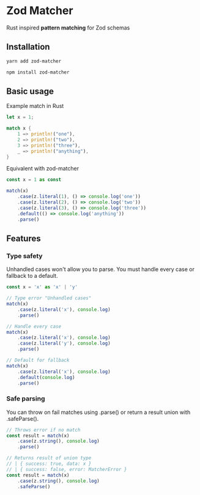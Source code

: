 # Zod Matcher

Rust inspired **pattern matching** for Zod schemas

## Installation
```bash
yarn add zod-matcher
```
```bash
npm install zod-matcher
```

## Basic usage
Example match in Rust
``` rust
let x = 1;

match x {
    1 => println!("one"),
    2 => println!("two"),
    3 => println!("three"),
    _ => println!("anything"),
}
```

Equivalent with zod-matcher
``` typescript
const x = 1 as const

match(x)
    .case(z.literal(1), () => console.log('one'))
    .case(z.literal(2), () => console.log('two'))
    .case(z.literal(3), () => console.log('three'))
    .default(() => console.log('anything'))
    .parse()
```

## Features

### Type safety
Unhandled cases won't allow you to parse. You must handle every case or fallback to a default.

``` typescript
const x = 'x' as 'x' | 'y'

// Type error "Unhandled cases"
match(x)
    .case(z.literal('x'), console.log)
    .parse()

// Handle every case
match(x)
    .case(z.literal('x'), console.log)
    .case(z.literal('y'), console.log)
    .parse()

// Default for fallback
match(x)
    .case(z.literal('x'), console.log)
    .default(console.log)
    .parse()
```

### Safe parsing
You can throw on fail matches using .parse() or return a result union with .safeParse().

``` typescript
// Throws error if no match
const result = match(x)
    .case(z.string(), console.log)
    .parse()

// Returns result of union type
// | { success: true, data: x }
// | { success: false, error: MatcherError }
const result = match(x)
    .case(z.string(), console.log)
    .safeParse()
```